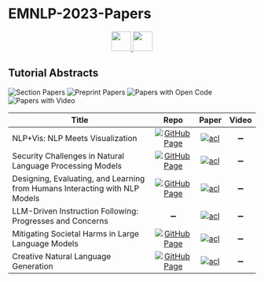 # EMNLP-2023-Papers

<div align="center">
    <a href="https://github.com/DmitryRyumin/EMNLP-2023-Papers/">
        <img src="https://cdn.jsdelivr.net/gh/DmitryRyumin/NewEraAI-Papers@main/images/home.svg" width="40" alt="" />
    </a>
    <a href="https://github.com/DmitryRyumin/EMNLP-2023-Papers/blob/main/sections/system-demonstrations.md">
        <img src="https://cdn.jsdelivr.net/gh/DmitryRyumin/NewEraAI-Papers@main/images/right.svg" width="40" alt="" />
    </a>
</div>

## Tutorial Abstracts

![Section Papers](https://img.shields.io/badge/Section%20Papers-6-42BA16) ![Preprint Papers](https://img.shields.io/badge/Preprint%20Papers-0-b31b1b) ![Papers with Open Code](https://img.shields.io/badge/Papers%20with%20Open%20Code-0-1D7FBF) ![Papers with Video](https://img.shields.io/badge/Papers%20with%20Video-0-FF0000)

| **Title** | **Repo** | **Paper** | **Video** |
|-----------|:--------:|:---------:|:---------:|
| NLP+Vis: NLP Meets Visualization | [![GitHub Page](https://img.shields.io/badge/GitHub-Page-159957.svg)](https://nlp4vis.github.io/) | [![acl](https://img.shields.io/badge/pdf-acl-CBCBCC.svg)](https://aclanthology.org/2023.emnlp-tutorial.1.pdf) | :heavy_minus_sign: |
| Security Challenges in Natural Language Processing Models | [![GitHub Page](https://img.shields.io/badge/GitHub-Page-159957.svg)](https://emnlp2023-nlp-security.github.io/) | [![acl](https://img.shields.io/badge/pdf-acl-CBCBCC.svg)](https://aclanthology.org/2023.emnlp-tutorial.2.pdf) | :heavy_minus_sign: |
| Designing, Evaluating, and Learning from Humans Interacting with NLP Models | [![GitHub Page](https://img.shields.io/badge/GitHub-Page-159957.svg)](https://nlp-hci.github.io/tutorial/) | [![acl](https://img.shields.io/badge/pdf-acl-CBCBCC.svg)](https://aclanthology.org/2023.emnlp-tutorial.3.pdf) | :heavy_minus_sign: |
| LLM-Driven Instruction Following: Progresses and Concerns | :heavy_minus_sign: | [![acl](https://img.shields.io/badge/pdf-acl-CBCBCC.svg)](https://aclanthology.org/2023.emnlp-tutorial.4.pdf) | :heavy_minus_sign: |
| Mitigating Societal Harms in Large Language Models | [![GitHub Page](https://img.shields.io/badge/GitHub-Page-159957.svg)](https://llm-harm-mitigation.github.io/tutorial/) | [![acl](https://img.shields.io/badge/pdf-acl-CBCBCC.svg)](https://aclanthology.org/2023.emnlp-tutorial.5.pdf) | :heavy_minus_sign: |
| Creative Natural Language Generation | [![GitHub Page](https://img.shields.io/badge/GitHub-Page-159957.svg)](https://emnlp2023-creative-nlg.github.io/) | [![acl](https://img.shields.io/badge/pdf-acl-CBCBCC.svg)](https://aclanthology.org/2023.emnlp-tutorial.6.pdf) | :heavy_minus_sign: |
